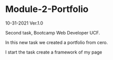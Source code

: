 # Module-2-Portfolio
10-31-2021 Ver.1.0

Second task, Bootcamp Web Developer UCF.

 In this new task we created a portfolio from cero.
 
 I start the task create a framework of my page
